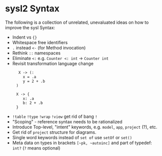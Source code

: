 sysl2 Syntax
============
The following is a collection of unrelated, unevaluated ideas on how to improve the sysl Syntax:

* Indent vs `{}`
* Whitespace free identifiers
* `.` instead `<-` (for Method invocation)
* Rethink `::` namespaces
* Eliminate `<:` e.g. `Counter <: int` -> `Counter int`
* Revisit transformation language change

```
      X -> (:
        x = .a
        y = 2 + .b
     )

     X -> {
     	x: .a
     	b: 2 + .b
     }
```
* `!table` `!type` `!wrap` `!view` get rid of bang `!`
* "Scoping"  - reference syntax needs to be rationalized
* Introduce Top-level, "intent" keywords, e.g. `model`, `app`, `project` (?), etc.
* Get rid of `project` structure for diagrams.
* Single word keywords instead of `set of` use `setOf` or `set()`
* Meta data on types in brackets `[~pk, ~autoinc]` and part of typedef: `int?` (`?` means optional)
